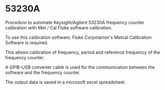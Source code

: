 # 53230A
Procedure to automate Keysight/Agilent 53230A frequency counter calibration with Met / Cal Fluke software calibration.

To use this calibration software, Fluke Corpotarion's Metcal Calibration Software is required.

This allows calibration of frequency, period and reference frequency of the frequency counter.

A GPIB-USB converter cable is used for the communication between the software and the frequency counter.

The output data is saved in a microsoft excel spreadsheet.
